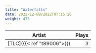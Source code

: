 ```yaml
---
title: "Waterfalls"
date: 2022-12-08/2022T07:15:26
weight: 475
---
```




 Artist | Plays 
----- | -----:
[TLC]({{< ref "t89006">}}) | 3
